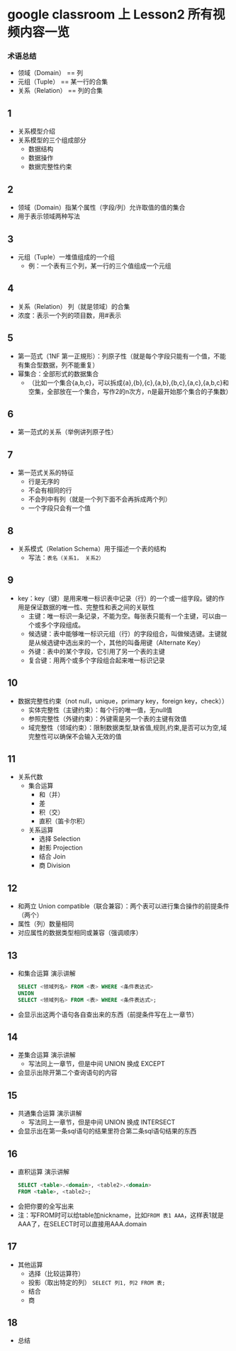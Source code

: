 # google classroom 上 Lesson2 所有视频内容一览

### 术语总结
* 领域（Domain） == 列
* 元组（Tuple） == 某一行的合集
* 关系（Relation） == 列的合集

## 1

* 关系模型介绍
* 关系模型的三个组成部分
  * 数据结构
  * 数据操作
  * 数据完整性约束

## 2

* 领域（Domain）指某个属性（字段/列）允许取值的值的集合
* 用于表示领域两种写法

## 3

* 元组（Tuple）一堆值组成的一个组
  * 例：一个表有三个列，某一行的三个值组成一个元组

## 4

* 关系（Relation） 列（就是领域）的合集
* 浓度：表示一个列的项目数，用#表示

## 5

* 第一范式（1NF 第一正規形）：列原子性（就是每个字段只能有一个值，不能有集合型数据，列不能重复）
* 幂集合：全部形式的数据集合
  * （比如一个集合{a,b,c}，可以拆成{a},{b},{c},{a,b},{b,c},{a,c},{a,b,c}和空集，全部放在一个集合，写作2的n次方，n是最开始那个集合的子集数）

## 6

* 第一范式的关系（举例讲列原子性）

## 7

* 第一范式关系的特征
  * 行是无序的
  * 不会有相同的行
  * 不会列中有列（就是一个列下面不会再拆成两个列）
  * 一个字段只会有一个值

## 8

* 关系模式（Relation Schema）用于描述一个表的结构
  * 写法：`表名（关系1， 关系2）`

## 9

* key：key（键）是用来唯一标识表中记录（行）的一个或一组字段。键的作用是保证数据的唯一性、完整性和表之间的关联性
  * 主键：唯一标识一条记录，不能为空。每张表只能有一个主键，可以由一个或多个字段组成。
  * 候选键：表中能够唯一标识元组（行）的字段组合，叫做候选键。主键就是从候选键中选出来的一个，其他的叫备用键（Alternate Key）
  * 外键：表中的某个字段，它引用了另一个表的主键
  * 复合键：用两个或多个字段组合起来唯一标识记录

## 10

* 数据完整性约束（not null，unique，primary key，foreign key，check））
  * 实体完整性（主键约束）：每个行的唯一值，无null值
  * 参照完整性（外键约束）：外键需是另一个表的主键有效值
  * 域完整性（领域约束）：限制数据类型,缺省值,规则,约束,是否可以为空,域完整性可以确保不会输入无效的值

## 11

* 关系代数
  * 集合运算
    * 和（并）
    * 差
    * 积（交）
    * 直积（笛卡尔积）
  * 关系运算
    * 选择 	Selection
    * 射影	Projection
    * 结合	Join
    * 商	Division

## 12

* 和两立 Union compatible（联合兼容）：两个表可以进行集合操作的前提条件（两个）
* 属性（列）数量相同
* 对应属性的数据类型相同或兼容（强调顺序）

## 13

* 和集合运算 演示讲解
  ```sql
  SELECT <领域列名> FROM <表> WHERE <条件表达式>
  UNION
  SELECT <领域列名> FROM <表> WHERE <条件表达式>;
  ```
* 会显示出这两个语句各自查出来的东西（前提条件写在上一章节）

## 14

* 差集合运算 演示讲解
  * 写法同上一章节，但是中间 UNION 换成 EXCEPT
* 会显示出除开第二个查询语句的内容

## 15

* 共通集合运算 演示讲解
  * 写法同上一章节，但是中间 UNION 换成 INTERSECT
* 会显示出在第一条sql语句的结果里符合第二条sql语句结果的东西

## 16

* 直积运算 演示讲解
  ```sql
  SELECT <table>.<domain>, <table2>.<domain>
  FROM <table>, <table2>;
  ```
* 会把你要的全写出来
* 注：写FROM时可以给table加nickname，比如`FROM 表1 AAA`，这样表1就是AAA了，在SELECT时可以直接用AAA.domain

## 17

* 其他运算
  * 选择（比较运算符）
  * 投影（取出特定的列） `SELECT 列1, 列2 FROM 表;`
  * 结合
  * 商

## 18

* 总结

